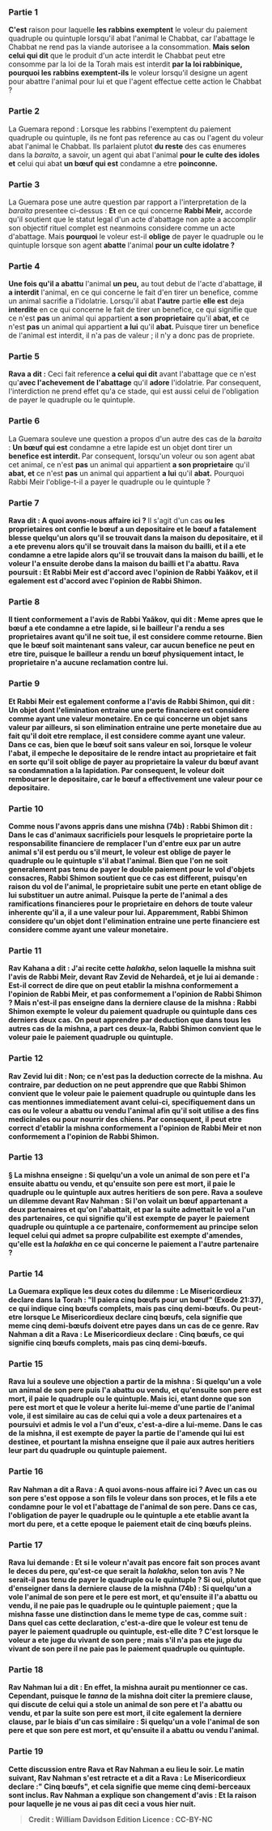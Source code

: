 
### Partie 1
<b>C'est</b> raison pour laquelle <b>les rabbins exemptent</b> le voleur du paiement quadruple ou quintuple lorsqu'il abat l'animal le Chabbat, car l'abattage le Chabbat ne rend pas la viande autorisee a la consommation. <b>Mais selon celui qui dit</b> que le produit d'un acte interdit le Chabbat peut etre consomme par la loi de la Torah mais est interdit <b>par la loi rabbinique, pourquoi les rabbins exemptent-ils</b> le voleur lorsqu'il designe un agent pour abattre l'animal pour lui et que l'agent effectue cette action le Chabbat ?

### Partie 2
La Guemara repond : Lorsque les rabbins l'exemptent du paiement quadruple ou quintuple, ils ne font pas reference au cas ou l'agent du voleur abat l'animal le Chabbat. Ils parlaient plutot <b>du reste</b> des cas enumeres dans la <i>baraita</i>, a savoir, un agent qui abat l'animal <b>pour le culte des idoles et</b> celui qui abat <b>un bœuf qui est</b> condamne a etre <b>poinconne.</b>

### Partie 3
La Guemara pose une autre question par rapport a l'interpretation de la <i>baraita</i> presentee ci-dessus : <b>Et</b> en ce qui concerne <b>Rabbi Meir,</b> accorde qu'il soutient que le statut legal d'un acte d'abattage non apte a accomplir son objectif rituel complet est neanmoins considere comme un acte d'abattage. Mais <b>pourquoi</b> le voleur est-il <b>oblige</b> de payer le quadruple ou le quintuple lorsque son agent <b>abatte</b> l'animal <b>pour un culte idolatre ?</b>

### Partie 4
<b>Une fois qu'il a abattu</b> l'animal <b>un peu,</b> au tout debut de l'acte d'abattage, <b>il a interdit</b> l'animal, en ce qui concerne le fait d'en tirer un benefice, comme un animal sacrifie a l'idolatrie. Lorsqu'il abat <b>l'autre</b> partie <b>elle est</b> deja <b>interdite</b> en ce qui concerne le fait de tirer un benefice,</b> ce qui signifie que ce n'est <b>pas</b> un animal qui appartient <b>a son proprietaire</b> qu'il <b>abat, et</b> ce n'est <b>pas</b> un animal qui appartient <b>a lui</b> qu'il <b>abat. </b> Puisque tirer un benefice de l'animal est interdit, il n'a pas de valeur ; il n'y a donc pas de propriete.

### Partie 5
<b>Rava a dit :</b> Ceci fait reference <b>a celui qui dit</b> avant l'abattage que ce n'est qu'<b>avec l'achevement de l'abattage</b> qu'il <b>adore</b> l'idolatrie. Par consequent, l'interdiction ne prend effet qu'a ce stade, qui est aussi celui de l'obligation de payer le quadruple ou le quintuple.

### Partie 6
La Guemara souleve une question a propos d'un autre des cas de la <i>baraita</i> : <b>Un bœuf qui est</b> condamne a etre</b> lapide est un objet dont</b> tirer un <b>benefice est interdit. </b> Par consequent, lorsqu'un voleur ou son agent abat cet animal, ce n'est <b>pas</b> un animal qui appartient <b>a son proprietaire</b> qu'il <b>abat, et</b> ce n'est <b>pas</b> un animal qui appartient <b>a lui</b> qu'il <b>abat.</b> Pourquoi Rabbi Meir l'oblige-t-il a payer le quadruple ou le quintuple ?

### Partie 7
<b>Rava dit : A quoi avons-nous affaire ici ? </b> Il s'agit d'un cas <b>ou les proprietaires ont <b>confie</b> le bœuf <b>a un depositaire et</b> le bœuf a fatalement <b>blesse</b> quelqu'un alors qu'il se trouvait <b>dans la maison du depositaire, et il a ete prevenu</b> alors qu'il se trouvait <b>dans la maison du bailli, et il a ete condamne</b> a etre lapide alors qu'il se trouvait <b>dans la maison du bailli,</b> et le voleur l'a ensuite derobe dans la maison du bailli et l'a abattu. Rava poursuit : <b>Et Rabbi Meir est d'accord avec</b> l'opinion de <b>Rabbi Yaâkov, et il</b> egalement <b>est d'accord avec</b> l'opinion de <b>Rabbi Shimon.</b>

### Partie 8
<b>Il tient conformement</b> a l'avis de <b>Rabbi Yaâkov, qui dit : Meme apres</b> que le bœuf <b>a ete condamne</b> a etre lapide, si le <b>bailleur l'a rendu a ses proprietaires</b> avant qu'il ne soit tue, <b>il est</b> considere comme <b>retourne.</b> Bien que le bœuf soit maintenant sans valeur, car aucun benefice ne peut en etre tire, puisque le bailleur a rendu un bœuf physiquement intact, le proprietaire n'a aucune reclamation contre lui.

### Partie 9
<b>Et</b> Rabbi Meir est egalement <b>conforme</b> a l'avis de <b>Rabbi Shimon, qui dit : Un objet dont</b> l'elimination <b>entraine une perte financiere</b> <b>est considere</b> comme ayant une <b>valeur monetaire</b>. En ce qui concerne un objet sans valeur par ailleurs, si son elimination entraine une perte monetaire due au fait qu'il doit etre remplace, il est considere comme ayant une valeur. Dans ce cas, bien que le bœuf soit sans valeur en soi, lorsque le voleur l'abat, il empeche le depositaire de le rendre intact au proprietaire et fait en sorte qu'il soit oblige de payer au proprietaire la valeur du bœuf avant sa condamnation a la lapidation. Par consequent, le voleur doit rembourser le depositaire, car le bœuf a effectivement une valeur pour ce depositaire.

### Partie 10
<b>Comme nous l'avons appris</b> dans une mishna (74b) : <b>Rabbi Shimon dit :</b> Dans le cas d'animaux <b>sacrificiels</b> <b>pour lesquels</b> le proprietaire <b>porte</b> la <b>responsabilite financiere</b> de remplacer l'un d'entre eux par un autre animal s'il est perdu ou s'il meurt, le voleur est <b>oblige</b> de payer le quadruple ou le quintuple s'il abat l'animal. Bien que l'on ne soit generalement pas tenu de payer le double paiement pour le vol d'objets consacres, Rabbi Shimon soutient que ce cas est different, puisqu'en raison du vol de l'animal, le proprietaire subit une perte en etant oblige de lui substituer un autre animal. Puisque la perte de l'animal a des ramifications financieres pour le proprietaire en dehors de toute valeur inherente qu'il a, il a une valeur pour lui. <b>Apparemment,</b> Rabbi Shimon considere qu'un <b>objet dont</b> l'elimination <b>entraine une perte financiere</b> <b>est considere</b> comme ayant une <b>valeur monetaire</b>.

### Partie 11
<b>Rav Kahana a dit : J'ai recite</b> cette <b><i>halakha</i>,</b> selon laquelle la mishna suit l'avis de Rabbi Meir, <b>devant Rav Zevid de Nehardeâ,</b> et je lui ai demande : Est-il correct de dire que <b>on peut etablir la mishna conformement</b> a l'opinion de <b>Rabbi Meir, et pas conformement</b> a l'opinion de <b>Rabbi Shimon ? Mais n'est-il pas enseigne</b> dans <b>la derniere clause</b> de la mishna : <b>Rabbi Shimon exempte</b> le voleur du paiement quadruple ou quintuple <b>dans ces</b> derniers <b>deux</b> cas. On peut apprendre <b>par deduction que dans tous les</b> autres cas de la <b>mishna,</b> a part ces deux-la, Rabbi Shimon <b>convient</b> que le voleur paie le paiement quadruple ou quintuple.

### Partie 12
Rav Zevid <b>lui dit : Non;</b> ce n'est pas la deduction correcte de la mishna. Au contraire, <b>par deduction</b> on ne peut apprendre que <b>que</b> Rabbi Shimon <b>convient</b> que le voleur paie le paiement quadruple ou quintuple dans les cas mentionnes immediatement avant celui-ci, specifiquement <b>dans</b> un cas ou le voleur a <b>abattu ou vendu</b> l'animal afin qu'il soit utilise <b>a des fins medicinales ou pour</b> nourrir des <b>chiens. </b> Par consequent, il peut etre correct d'etablir la mishna conformement a l'opinion de Rabbi Meir et non conformement a l'opinion de Rabbi Shimon.

### Partie 13
§ La mishna enseigne : Si quelqu'un <b>a vole</b> un animal <b>de son pere et</b> l'a ensuite <b>abattu ou vendu</b>, et qu'ensuite son pere est mort, il paie le quadruple ou le quintuple aux autres heritiers de son pere. <b>Rava a souleve un dilemme devant Rav Nahman : </b> Si l'on <b>volait un bœuf</b> appartenant <b>a deux partenaires et qu'on l'abattait, et</b> par la suite <b>admettait</b> le vol <b>a l'un</b> des partenaires, ce qui signifie qu'il est exempte de payer le paiement quadruple ou quintuple a ce partenaire, conformement au principe selon lequel celui qui admet sa propre culpabilite est exempte d'amendes, <b>qu'elle est</b> la <i>halakha</i> en ce qui concerne le paiement a l'autre partenaire ?

### Partie 14
La Guemara explique les deux cotes du dilemme : <b>Le Misericordieux</b> declare dans la Torah : "Il paiera <b>cinq bœufs</b> pour un bœuf" (Exode 21:37), ce qui indique cinq bœufs complets, <b>mais pas cinq demi-bœufs. Ou peut-etre</b> lorsque <b>Le Misericordieux declare <b>cinq bœufs,</b> cela signifie que <b>meme cinq demi-bœufs</b> doivent etre payes dans un cas de ce genre. Rav Nahman <b>a dit a</b> Rava : <b>Le Misericordieux declare : <b>Cinq bœufs,</b> ce qui signifie cinq bœufs complets, <b>mais pas cinq demi-bœufs.</b>

### Partie 15
Rava <b>lui a souleve une objection</b> a partir de la mishna : Si quelqu'un <b>a vole</b> un animal <b>de son pere</b> puis l'a <b>abattu ou vendu</b>, <b>et qu'ensuite son pere est mort, il paie le quadruple ou le quintuple. Mais ici, etant donne que son pere est mort</b> et que le voleur a herite lui-meme d'une partie de l'animal vole, il est <b>similaire</b> au cas de celui qui a vole a deux partenaires <b>et a poursuivi et admis</b> le vol <b>a l'un d'eux,</b> c'est-a-dire a lui-meme. Dans le cas de la mishna, il est exempte de payer la partie de l'amende qui lui est destinee, <b>et</b> pourtant la mishna <b>enseigne</b> que <b>il paie</b> aux autres heritiers leur part du <b>quadruple ou quintuple paiement.</b>

### Partie 16
Rav Nahman <b>a dit a</b> Rava : <b>A quoi avons-nous affaire ici ? Avec</b> un cas <b>ou son pere s'est oppose</b> a son fils le voleur <b>dans</b> son <b>proces,</b> et le fils a ete condamne pour le vol et l'abattage de l'animal de son pere. Dans ce cas, l'obligation de payer le quadruple ou le quintuple a ete etablie avant la mort du pere, et a cette epoque le paiement etait de cinq bœufs pleins.

### Partie 17
Rava lui demande : <b>Et</b> si le voleur n'avait <b>pas</b> encore <b>fait son proces</b> avant le deces du pere, <b>qu'est-ce que</b> serait la <i>halakha</i>, selon ton avis ? Ne serait-il <b>pas</b> tenu de <b>payer le quadruple ou le quintuple ? Si oui, plutot que d'enseigner dans la derniere clause</b> de la mishna (74b) : Si quelqu'un <b>a vole l'animal de son pere</b> <b>et</b> le pere <b>est mort, et qu'ensuite il l'a abattu ou vendu</b>, <b>il ne paie pas le quadruple ou le quintuple paiement ; que</b> la mishna <b>fasse une distinction dans le meme</b> type de cas, comme suit : <b>Dans quel</b> cas <b>cette declaration,</b> c'est-a-dire que le voleur est tenu de payer le paiement quadruple ou quintuple, <b>est-elle dite ?</b> C'est <b>lorsque</b> le voleur <b>a ete juge</b> du vivant de son pere ; <b>mais</b> s'il <b>n'a pas ete juge</b> du vivant de son pere <b>il ne paie pas le paiement quadruple ou quintuple.</b>

### Partie 18
Rav Nahman <b>lui a dit : </b> En effet, la mishna aurait pu mentionner ce cas. Cependant, <b>puisque</b> le <i>tanna</i> de la mishna doit <b>citer la premiere clause,</b> qui discute de celui qui a <b>stole</b> un animal <b>de son pere et l'a abattu ou vendu</b>, <b>et par la suite son pere est mort, il cite egalement la derniere clause,</b> par le biais d'un cas similaire : Si quelqu'un <b>a vole l'animal de son pere</b> <b>et que son pere est mort, et qu'ensuite il a abattu ou vendu</b> l'animal.

### Partie 19
Cette discussion entre Rava et Rav Nahman a eu lieu le soir. <b>Le</b> <b>matin suivant,</b> Rav Nahman s'est retracte et a <b>dit a</b> Rava : <b>Le Misericordieux declare :" Cinq bœufs", et</b> cela signifie que <b>meme cinq demi-berceaux</b> sont inclus. Rav Nahman a explique son changement d'avis : <b>Et</b> la raison pour laquelle <b>je ne vous ai pas dit</b> ceci <b>a vous</b> hier <b>nuit</b>.

>Credit : William Davidson Edition
>Licence : CC-BY-NC